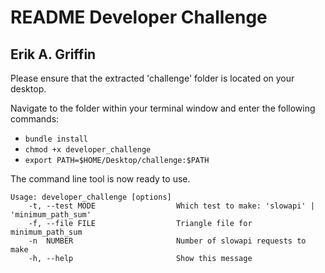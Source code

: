 # README Developer Challenge
## Erik A. Griffin

Please ensure that the extracted 'challenge' folder is located on your desktop.

Navigate to the folder within your terminal window and enter the following commands:

* `bundle install`
* `chmod +x developer_challenge`
* `export PATH=$HOME/Desktop/challenge:$PATH`

The command line tool is now ready to use.

    Usage: developer_challenge [options]
        -t, --test MODE                  Which test to make: 'slowapi' | 'minimum_path_sum'
        -f, --file FILE                  Triangle file for minimum_path_sum
        -n  NUMBER                       Number of slowapi requests to make
        -h, --help                       Show this message
